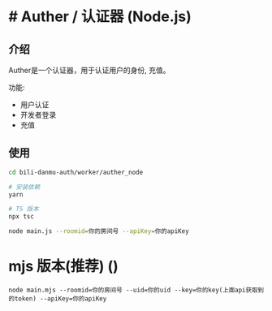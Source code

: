 # # Auther / 认证器 (Node.js)
## 介绍
Auther是一个认证器，用于认证用户的身份, 充值。

功能:
- 用户认证
- 开发者登录
- 充值

## 使用
```bash
cd bili-danmu-auth/worker/auther_node

# 安装依赖
yarn

# TS 版本
npx tsc

node main.js --roomid=你的房间号 --apiKey=你的apiKey
```

# mjs 版本(推荐) ()
```
node main.mjs --roomid=你的房间号 --uid=你的uid --key=你的key(上面api获取到的token) --apiKey=你的apiKey
```
